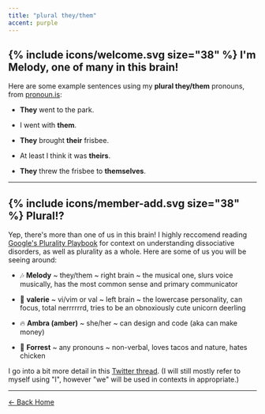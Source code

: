 ```yaml
---
title: "plural they/them"
accent: purple
---
```


## {% include icons/welcome.svg size="38" %} I'm <yeet>Melody,</yeet> one of many in this brain!

Here are some example sentences using my **plural they/them** pronouns, from <a href="http://pronoun.is/they/them" class="uno" target="_blank">pronoun.is</a>:

- **They** went to the park.

- I went with **them**.

- **They** brought **their** frisbee.

- At least I think it was **theirs**.

- **They** threw the frisbee to **themselves**.

---

## {% include icons/member-add.svg size="38" %} <yeet>Plural!?</yeet>

Yep, there's more than one of us in this brain! I highly reccomend reading <a href="https://freyasspirit.com/plurality-playbook/" class="uno" target="_blank">Google's Plurality Playbook</a> for context on understanding dissociative disorders, as well as plurality as a whole. Here are some of us you will be seeing around:

- 🎶 **Melody** ~ they/them ~ right brain ~ the musical one, slurs voice musically, has the most common sense and primary communicator

- 🦌 **valerie** ~ vi/vim or val ~ left brain ~ the lowercase personality, can focus, total nerrrrrrd, tries to be an obnoxiously cute unicorn deerling

- 🔥 **Ambra (amber)** ~ she/her ~ can design and code (aka can make money) 

- 🌿 **Forrest** ~ any pronouns ~ non-verbal, loves tacos and nature, hates chicken

I go into a bit more detail in this <a href="https://twitter.com/pixelyunicorn/status/1095153748354117632" class="uno" target="_blank">Twitter thread</a>. (I will still mostly refer to myself using "I", however "we" will be used in contexts in appropriate.)

---

<a href="/" class="button uno">← Back Home</a>
